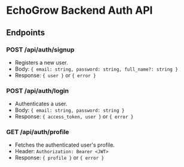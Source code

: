 # EchoGrow Backend Auth API

## Endpoints

### POST /api/auth/signup
- Registers a new user.
- Body: `{ email: string, password: string, full_name?: string }`
- Response: `{ user }` or `{ error }`

### POST /api/auth/login
- Authenticates a user.
- Body: `{ email: string, password: string }`
- Response: `{ access_token, user }` or `{ error }`

### GET /api/auth/profile
- Fetches the authenticated user's profile.
- Header: `Authorization: Bearer <JWT>`
- Response: `{ profile }` or `{ error }`
